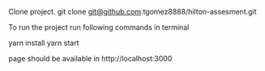Clone project.
git clone git@github.com:tgomez8888/hilton-assesment.git

To run the project run following commands in terminal

yarn install
yarn start

page should be available in http://localhost:3000
